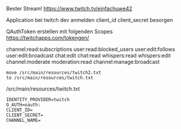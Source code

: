 Bester Stream! https://www.twitch.tv/einfachuwe42

Application bei twitch dev anmelden client_id client_secret besorgen

QAuthToken erstellen mit folgenden Scopes https://twitchapps.com/tokengen/

channel:read:subscriptions user:read:blocked_users user:edit:follows user:edit:broadcast chat:edit chat:read whispers:read whispers:edit channel:moderate moderation:read channel:manage:broadcast


```
move /src/main/resources/twitch2.txt
to /src/main/resources/twitch.txt
```

/src/main/resources/twitch.txt
```
IDENTITY_PROVIDER=twitch
O_AUTH=oauth:
CLIENT_ID=
CLIENT_SECRET=
CHANNEL_NAME=
```
